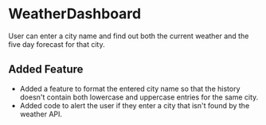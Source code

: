 # WeatherDashboard

User can enter a city name and find out both the current weather and the five day forecast for that city. 

## Added Feature
* Added a feature to format the entered city name so that the history doesn't contain both lowercase and uppercase entries for the same city.
* Added code to alert the user if they enter a city that isn't found by the weather API. 